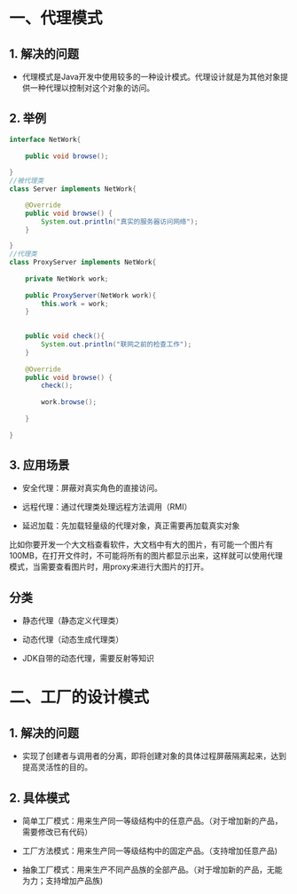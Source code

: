 # 一、代理模式
## 1. 解决的问题

* 代理模式是Java开发中使用较多的一种设计模式。代理设计就是为其他对象提供一种代理以控制对这个对象的访问。 

## 2. 举例
```java
interface NetWork{
	
	public void browse();
	
}
//被代理类
class Server implements NetWork{

	@Override
	public void browse() {
		System.out.println("真实的服务器访问网络");
	}

}
//代理类
class ProxyServer implements NetWork{
	
	private NetWork work;
	
	public ProxyServer(NetWork work){
		this.work = work;
	}
	

	public void check(){
		System.out.println("联网之前的检查工作");
	}
	
	@Override
	public void browse() {
		check();
		
		work.browse();
		
	}
	
}
```
## 3. 应用场景

* 安全代理：屏蔽对真实角色的直接访问。


* 远程代理：通过代理类处理远程方法调用（RMI）


* 延迟加载：先加载轻量级的代理对象，真正需要再加载真实对象


比如你要开发一个大文档查看软件，大文档中有大的图片，有可能一个图片有
100MB，在打开文件时，不可能将所有的图片都显示出来，这样就可以使用代理
模式，当需要查看图片时，用proxy来进行大图片的打开。

## 分类
* 静态代理（静态定义代理类）


* 动态代理（动态生成代理类）


* JDK自带的动态代理，需要反射等知识


# 二、工厂的设计模式

## 1. 解决的问题
* 实现了创建者与调用者的分离，即将创建对象的具体过程屏蔽隔离起来，达到提高灵活性的目的。

## 2. 具体模式

* 简单工厂模式：用来生产同一等级结构中的任意产品。（对于增加新的产品，需要修改已有代码）


* 工厂方法模式：用来生产同一等级结构中的固定产品。（支持增加任意产品)


* 抽象工厂模式：用来生产不同产品族的全部产品。（对于增加新的产品，无能为力；支持增加产品族)















